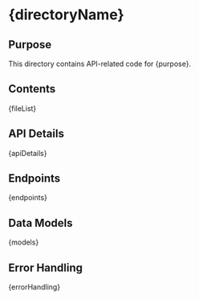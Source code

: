# {directoryName}

## Purpose
This directory contains API-related code for {purpose}.

## Contents
{fileList}

## API Details
{apiDetails}

## Endpoints
{endpoints}

## Data Models
{models}

## Error Handling
{errorHandling}
